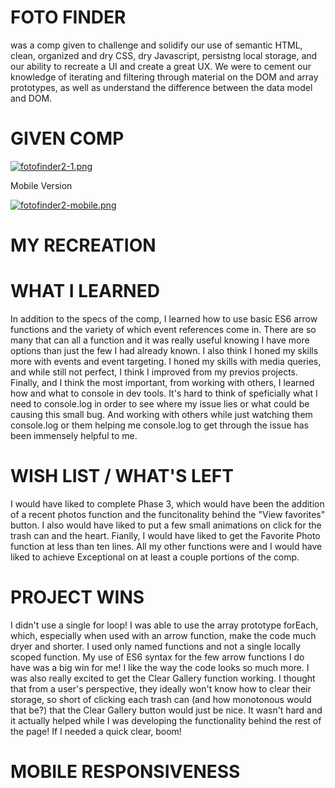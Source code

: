# FOTO FINDER
was a comp given to challenge and solidify our use of semantic HTML, clean, organized and dry CSS, dry Javascript, persistng local storage, and our ability to recreate a UI and create a great UX. We were to cement our knowledge of iterating and filtering through material on the DOM and array prototypes, as well as understand the difference between the data model and DOM.

# GIVEN COMP
[![fotofinder2-1.png](https://i.postimg.cc/mD1FMpys/fotofinder2-1.png)](https://postimg.cc/r0cm2JHn)

Mobile Version

[![fotofinder2-mobile.png](https://i.postimg.cc/P5fpK5QK/fotofinder2-mobile.png)](https://postimg.cc/WhK11jKJ)

# MY RECREATION


# WHAT I LEARNED
In addition to the specs of the comp, I learned how to use basic ES6 arrow functions and the variety of which event references come in. There are so many that can all a function and it was really useful knowing I have more options than just the few I had already known. I also think I honed my skills more with events and event targeting. I honed my skills with media queries, and while still not perfect, I think I improved from my previos projects. Finally, and I think the most important, from working with others, I learned how and what to console in dev tools. It's hard to think of speficially what I need to console.log in order to see where my issue lies or what could be causing this small bug. And working with others while just watching them console.log or them helping me console.log to get through the issue has been immensely helpful to me.

# WISH LIST / WHAT'S LEFT
I would have liked to complete Phase 3, which would have been the addition of a recent photos function and the funcitonality behind the "View favorites" button. I also would have liked to put a few small animations on click for the trash can and the heart. Fianlly, I would have liked to get the Favorite Photo function at less than ten lines. All my other functions were and I would have liked to achieve Exceptional on at least a couple portions of the comp.

# PROJECT WINS
I didn't use a single for loop! I was able to use the array prototype forEach, which, especially when used with an arrow function, make the code much dryer and shorter. I used only named functions and not a single locally scoped function. My use of ES6 syntax for the few arrow functions I do have was a big win for me! I like the way the code looks so much more. I was also really excited to get the Clear Gallery function working. I thought that from a user's perspective, they ideally won't know how to clear their storage, so short of clicking each trash can (and how monotonous would that be?) that the Clear Gallery button would just be nice. It wasn't hard and it actually helped while I was developing the functionality behind the rest of the page! If I needed a quick clear, boom!

# MOBILE RESPONSIVENESS
